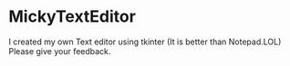 # MickyTextEditor
I created my own Text editor using tkinter (It is better than Notepad.LOL)
Please give your feedback.
